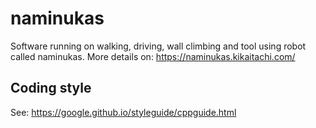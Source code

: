 # naminukas

Software running on walking, driving, wall climbing and tool using robot called naminukas. More details on: https://naminukas.kikaitachi.com/

## Coding style

See: https://google.github.io/styleguide/cppguide.html
